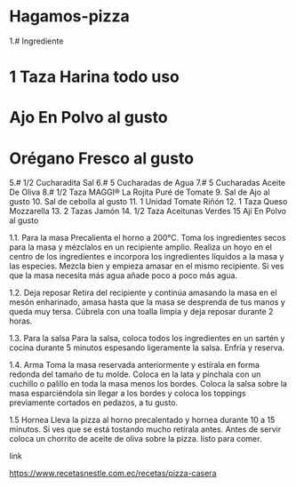 # Hagamos-pizza
1.# Ingrediente
#  1 Taza Harina todo uso
#  Ajo En Polvo al gusto
# Orégano Fresco al gusto
5.#  1/2 Cucharadita Sal
6.#  5 Cucharadas de Agua
7.#  5 Cucharadas Aceite De Oliva
8.#  1/2 Taza MAGGI® La Rojita Puré de Tomate
9. Sal de Ajo al gusto
10. Sal de cebolla al gusto
11. 1 Unidad Tomate Riñón
12. 1 Taza Queso Mozzarella
13. 2 Tazas Jamón
14. 1/2 Taza Aceitunas Verdes
15 Ají En Polvo al gusto

1.1. Para la masa
  Precalienta el horno a 200°C. Toma los ingredientes secos para la masa y mézclalos en un recipiente amplio. Realiza un hoyo en el centro de los ingredientes e incorpora los ingredientes líquidos a la masa y las especies. Mezcla bien y empieza amasar en el mismo recipiente. Si ves que la masa necesita más agua añade poco a poco más agua.
  
  
  1.2. Deja reposar
  Retira del recipiente y continúa amasando la masa en el mesón enharinado, amasa hasta que la masa se desprenda de tus manos y queda muy tersa. Cúbrela con una toalla limpia y deja reposar durante 2 horas.
  
  
 1.3. Para la salsa
  Para la salsa, coloca todos los ingredientes en un sartén y cocina durante 5 minutos espesando ligeramente la salsa. Enfría y reserva.
  
  
1.4.  Arma
Toma la masa reservada anteriormente y estírala en forma redonda del tamaño de tu molde. Coloca en la lata y pínchala con un cuchillo o palillo en toda la masa menos los bordes. Coloca la salsa sobre la masa esparciéndola sin llegar a los bordes y coloca los toppings previamente cortados en pedazos, a tu gusto.


1.5 Hornea
 Lleva la pizza al horno precalentado y hornea durante 10 a 15 minutos. Si ves que se está tostando mucho retírala antes. Antes de servir coloca un chorrito de aceite de oliva sobre la pizza.
 listo para comer. 
 
 link
 
 https://www.recetasnestle.com.ec/recetas/pizza-casera
